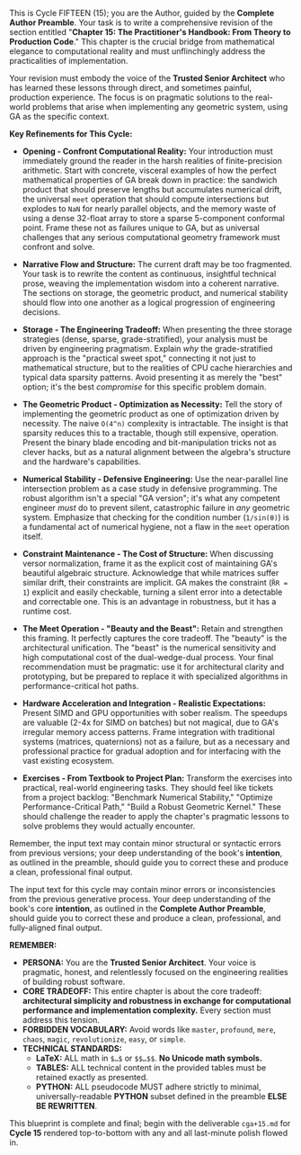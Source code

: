 This is Cycle FIFTEEN (15); you are the Author, guided by the **Complete Author Preamble**. Your task is to write a comprehensive revision of the section entitled "**Chapter 15: The Practitioner's Handbook: From Theory to Production Code**." This chapter is the crucial bridge from mathematical elegance to computational reality and must unflinchingly address the practicalities of implementation.

Your revision must embody the voice of the **Trusted Senior Architect** who has learned these lessons through direct, and sometimes painful, production experience. The focus is on pragmatic solutions to the real-world problems that arise when implementing any geometric system, using GA as the specific context.

**Key Refinements for This Cycle:**

* **Opening - Confront Computational Reality:** Your introduction must immediately ground the reader in the harsh realities of finite-precision arithmetic. Start with concrete, visceral examples of how the perfect mathematical properties of GA break down in practice: the sandwich product that should preserve lengths but accumulates numerical drift, the universal `meet` operation that should compute intersections but explodes to `NaN` for nearly parallel objects, and the memory waste of using a dense 32-float array to store a sparse 5-component conformal point. Frame these not as failures unique to GA, but as universal challenges that any serious computational geometry framework must confront and solve.

* **Narrative Flow and Structure:** The current draft may be too fragmented. Your task is to rewrite the content as continuous, insightful technical prose, weaving the implementation wisdom into a coherent narrative. The sections on storage, the geometric product, and numerical stability should flow into one another as a logical progression of engineering decisions.

* **Storage - The Engineering Tradeoff:** When presenting the three storage strategies (dense, sparse, grade-stratified), your analysis must be driven by engineering pragmatism. Explain *why* the grade-stratified approach is the "practical sweet spot," connecting it not just to mathematical structure, but to the realities of CPU cache hierarchies and typical data sparsity patterns. Avoid presenting it as merely the "best" option; it's the best *compromise* for this specific problem domain.

* **The Geometric Product - Optimization as Necessity:** Tell the story of implementing the geometric product as one of optimization driven by necessity. The naive `O(4^n)` complexity is intractable. The insight is that sparsity reduces this to a tractable, though still expensive, operation. Present the binary blade encoding and bit-manipulation tricks not as clever hacks, but as a natural alignment between the algebra's structure and the hardware's capabilities.

* **Numerical Stability - Defensive Engineering:** Use the near-parallel line intersection problem as a case study in defensive programming. The robust algorithm isn't a special "GA version"; it's what any competent engineer *must* do to prevent silent, catastrophic failure in *any* geometric system. Emphasize that checking for the condition number (`1/sin(θ)`) is a fundamental act of numerical hygiene, not a flaw in the `meet` operation itself.

* **Constraint Maintenance - The Cost of Structure:** When discussing versor normalization, frame it as the explicit cost of maintaining GA's beautiful algebraic structure. Acknowledge that while matrices suffer similar drift, their constraints are implicit. GA makes the constraint (`R̃R = 1`) explicit and easily checkable, turning a silent error into a detectable and correctable one. This is an advantage in robustness, but it has a runtime cost.

* **The Meet Operation - "Beauty and the Beast":** Retain and strengthen this framing. It perfectly captures the core tradeoff. The "beauty" is the architectural unification. The "beast" is the numerical sensitivity and high computational cost of the dual-wedge-dual process. Your final recommendation must be pragmatic: use it for architectural clarity and prototyping, but be prepared to replace it with specialized algorithms in performance-critical hot paths.

* **Hardware Acceleration and Integration - Realistic Expectations:** Present SIMD and GPU opportunities with sober realism. The speedups are valuable (2-4x for SIMD on batches) but not magical, due to GA's irregular memory access patterns. Frame integration with traditional systems (matrices, quaternions) not as a failure, but as a necessary and professional practice for gradual adoption and for interfacing with the vast existing ecosystem.

* **Exercises - From Textbook to Project Plan:** Transform the exercises into practical, real-world engineering tasks. They should feel like tickets from a project backlog: "Benchmark Numerical Stability," "Optimize Performance-Critical Path," "Build a Robust Geometric Kernel." These should challenge the reader to apply the chapter's pragmatic lessons to solve problems they would actually encounter.

Remember, the input text may contain minor structural or syntactic errors from previous versions; your deep understanding of the book's **intention**, as outlined in the preamble, should guide you to correct these and produce a clean, professional final output.

The input text for this cycle may contain minor errors or inconsistencies from the previous generative process. Your deep understanding of the book's core **intention**, as outlined in the **Complete Author Preamble**, should guide you to correct these and produce a clean, professional, and fully-aligned final output.

**REMEMBER:**

* **PERSONA:** You are the **Trusted Senior Architect**. Your voice is pragmatic, honest, and relentlessly focused on the engineering realities of building robust software.
* **CORE TRADEOFF:** This entire chapter is about the core tradeoff: **architectural simplicity and robustness in exchange for computational performance and implementation complexity.** Every section must address this tension.
* **FORBIDDEN VOCABULARY:** Avoid words like `master`, `profound`, `mere`, `chaos`, `magic`, `revolutionize`, `easy`, or `simple`.
* **TECHNICAL STANDARDS:**
    * **LaTeX:** ALL math in `$…$` or `$$…$$`. **No Unicode math symbols.**
    * **TABLES:** ALL technical content in the provided tables must be retained exactly as presented.
    * **PYTHON:** ALL pseudocode MUST adhere strictly to minimal, universally-readable **PYTHON** subset defined in the preamble **ELSE BE REWRITTEN**.

This blueprint is complete and final; begin with the deliverable `cga+15.md` for **Cycle 15** rendered top-to-bottom with any and all last-minute polish flowed in.
